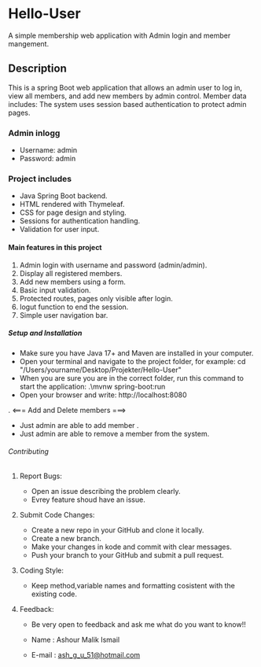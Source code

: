 # Hello-User
A simple membership web application with Admin login and member mangement.

## Description
This is a spring Boot web application that allows an admin user to log in, view all members, and add new members by admin control.
Member data includes: 
<First name>
<Last name>
<Birthday>
<Email>
The system uses session based authentication to protect admin pages.

### Admin inlogg
 * Username: admin
 * Password: admin


### Project includes
- Java Spring Boot backend.
- HTML rendered with Thymeleaf.
- CSS for page design and styling.
- Sessions for authentication handling.
- Validation for user input.

#### Main features in this project
1. Admin login with username and password (admin/admin).
2. Display all registered members.
3. Add new members using a form.
4. Basic input validation.
5. Protected routes, pages only visible after login.
6. logut function to end the session.
7. Simple user navigation bar.

##### Setup and Installation
* Make sure you have Java 17+ and Maven are installed in your computer.
* Open your terminal and navigate to the project folder, for example: cd "/Users/yourname/Desktop/Projekter/Hello-User"
* When you are sure you are in the correct folder, run this command to start the application:
 .\mvnw spring-boot:run
* Open your browser and write:
http://localhost:8080

. <=== Add and Delete members ===>
- Just admin are able to add member .
- Just admin are able to remove a member from the system.

###### Contributing

1. Report Bugs:
    - Open an issue describing the problem clearly.
    - Evrey feature shoud have an issue.

2. Submit Code Changes:
    - Create a new repo in your GitHub and clone it locally.
    - Create a new branch.
    - Make your changes in kode and commit with clear messages.
    - Push your branch to your GitHub and submit a pull request.

3. Coding Style:
    - Keep method,variable names and formatting cosistent with the existing code.

4. Feedback:
    - Be very open to feedback and ask me what do you want to know!!

    - Name : Ashour Malik Ismail
    - E-mail : ash_g_u_51@hotmail.com
